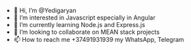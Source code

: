 - 👋 Hi, I’m @Yedigaryan
- 👀 I’m interested in Javascript especially in Angular
- 🌱 I’m currently learning Node.js and Express.js
- 💞️ I’m looking to collaborate on MEAN stack projects 
- 📫 How to reach me +37491931939 my WhatsApp, Telegram

